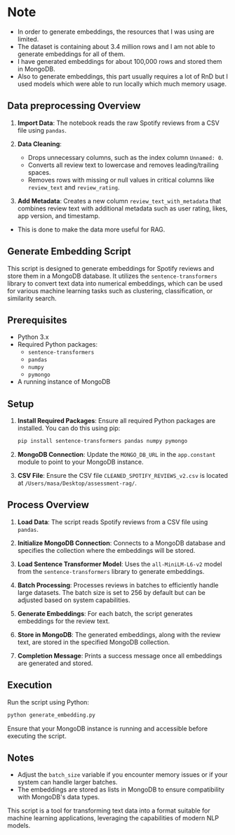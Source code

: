 # Note
- In order to generate embeddings, the resources that I was using are limited.
- The dataset is containing about 3.4 million rows and I am not able to generate embeddings for all of them.
- I have generated embeddings for about 100,000 rows and stored them in MongoDB.
- Also to generate embeddings, this part usually requires a lot of RnD but I used models which were able to run locally which much memory usage.

## Data preprocessing Overview 

1. **Import Data**: The notebook reads the raw Spotify reviews from a CSV file using `pandas`.

2. **Data Cleaning**:
   - Drops unnecessary columns, such as the index column `Unnamed: 0`.
   - Converts all review text to lowercase and removes leading/trailing spaces.
   - Removes rows with missing or null values in critical columns like `review_text` and `review_rating`.

3. **Add Metadata**: Creates a new column `review_text_with_metadata` that combines review text with additional metadata such as user rating, likes, app version, and timestamp.
  - This is done to make the data more useful for RAG.

## Generate Embedding Script

This script is designed to generate embeddings for Spotify reviews and store them in a MongoDB database. It utilizes the `sentence-transformers` library to convert text data into numerical embeddings, which can be used for various machine learning tasks such as clustering, classification, or similarity search.

## Prerequisites

- Python 3.x
- Required Python packages:
  - `sentence-transformers`
  - `pandas`
  - `numpy`
  - `pymongo`
- A running instance of MongoDB

## Setup

1. **Install Required Packages**: Ensure all required Python packages are installed. You can do this using pip:

   ```bash
   pip install sentence-transformers pandas numpy pymongo
   ```

2. **MongoDB Connection**: Update the `MONGO_DB_URL` in the `app.constant` module to point to your MongoDB instance.

3. **CSV File**: Ensure the CSV file `CLEANED_SPOTIFY_REVIEWS_v2.csv` is located at `/Users/masa/Desktop/assessment-rag/`.

## Process Overview

1. **Load Data**: The script reads Spotify reviews from a CSV file using `pandas`.

2. **Initialize MongoDB Connection**: Connects to a MongoDB database and specifies the collection where the embeddings will be stored.

3. **Load Sentence Transformer Model**: Uses the `all-MiniLM-L6-v2` model from the `sentence-transformers` library to generate embeddings.

4. **Batch Processing**: Processes reviews in batches to efficiently handle large datasets. The batch size is set to 256 by default but can be adjusted based on system capabilities.

5. **Generate Embeddings**: For each batch, the script generates embeddings for the review text.

6. **Store in MongoDB**: The generated embeddings, along with the review text, are stored in the specified MongoDB collection.

7. **Completion Message**: Prints a success message once all embeddings are generated and stored.

## Execution

Run the script using Python:

```bash
python generate_embedding.py
```

Ensure that your MongoDB instance is running and accessible before executing the script.

## Notes

- Adjust the `batch_size` variable if you encounter memory issues or if your system can handle larger batches.
- The embeddings are stored as lists in MongoDB to ensure compatibility with MongoDB's data types.

This script is a tool for transforming text data into a format suitable for machine learning applications, leveraging the capabilities of modern NLP models.
```
